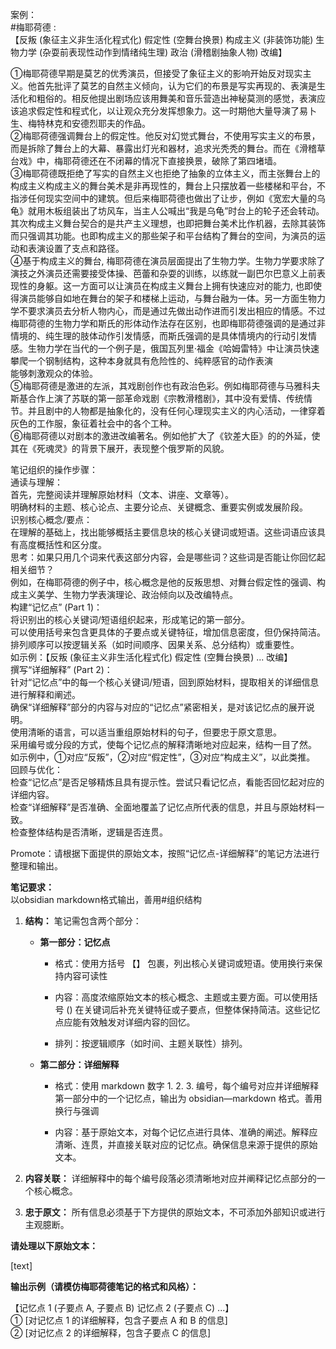 案例：  
#梅耶荷德 :  
【反叛 (象征主义非生活化程式化) 假定性 (空舞台换景) 构成主义 (非装饰功能) 生物力学 (杂耍前表现性动作到情绪纯生理) 政治 (滑稽剧抽象人物) 改编】

①梅耶荷德早期是莫艺的优秀演员，但接受了象征主义的影响开始反对现实主义。他首先批评了莫艺的自然主义倾向，认为它们的布景是写实再现的、表演是生活化和粗俗的。相反他提出剧场应该用舞美和音乐营造出神秘莫测的感觉，表演应该追求假定性和程式化，以让观众充分发挥想象力。这一时期他大量导演了易卜生、梅特林克和安德烈耶夫的作品。  
②梅耶荷德强调舞台上的假定性。他反对幻觉式舞台，不使用写实主义的布景，而是拆除了舞台上的大幕、暴露出灯光和器材，追求光秃秃的舞台。而在《滑稽草台戏》中，梅耶荷德还在不闭幕的情况下直接换景，破除了第四堵墙。  
③梅耶荷德既拒绝了写实的自然主义也拒绝了抽象的立体主义，而主张舞台上的构成主义构成主义的舞台美术是非再现性的，舞台上只摆放着一些楼梯和平台，不指涉任何现实空间中的建筑。但后来梅耶荷德也做出了让步，例如《宽宏大量的乌龟》就用木板组装出了坊风车，当主人公喊出“我是乌龟”时台上的轮子还会转动。其次构成主义舞台契合的是共产主义理想，也即把舞台美术比作机器，去除其装饰而只强调其功能。也即构成主义的那些架子和平台结构了舞台的空间，为演员的运动和表演设置了支点和路径。  
④基于构成主义的舞台, 梅耶荷德在演员层面提出了生物力学。生物力学要求除了演技之外演员还需要接受体操、芭蕾和杂耍的训练，以练就一副巴尔巴意义上前表现性的身躯。这一方面可以让演员在构成主义舞台上拥有快速应对的能力, 也即使得演员能够自如地在舞台的架子和楼梯上运动，与舞台融为一体。另一方面生物力学不要求演员去分析人物内心，而是通过先做出动作进而引发出相应的情感。不过梅耶荷德的生物力学和斯氏的形体动作法存在区别，也即梅耶荷德强调的是通过非情境的、纯生理的肢体动作引发情感，而斯氏强调的是具体情境内的行动引发情感。生物力学在当代的一个例子是，俄国瓦列里·福金《哈姆雷特》中让演员快速攀爬一个钢制结构，这种本身就具有危险性的、纯粹感官的动作表演  
能够刺激观众的体验。  
⑤梅耶荷德是激进的左派，其戏剧创作也有政治色彩。例如梅耶荷德与马雅科夫斯基合作上演了苏联的第一部革命戏剧《宗教滑稽剧》，其中没有爱情、传统情节。并且剧中的人物都是抽象化的，没有任何心理现实主义的内心活动，一律穿着灰色的工作服，象征着社会中的各个工种。  
⑥梅耶荷德以对剧本的激进改编著名。例如他扩大了《钦差大臣》的的外延，使其在《死魂灵》的背景下展开，表现整个俄罗斯的风貌。

笔记组织的操作步骤：  
通读与理解：  
首先，完整阅读并理解原始材料（文本、讲座、文章等）。  
明确材料的主题、核心论点、主要分论点、关键概念、重要实例或发展阶段。  
识别核心概念/要点：  
在理解的基础上，找出能够概括主要信息块的核心关键词或短语。这些词语应该具有高度概括性和区分度。  
思考：如果只用几个词来代表这部分内容，会是哪些词？这些词是否能让你回忆起相关细节？  
例如，在梅耶荷德的例子中，核心概念是他的反叛思想、对舞台假定性的强调、构成主义美学、生物力学表演理论、政治倾向以及改编特点。  
构建“记忆点” (Part 1)：  
将识别出的核心关键词/短语组织起来，形成笔记的第一部分。  
可以使用括号来包含更具体的子要点或关键特征，增加信息密度，但仍保持简洁。  
排列顺序可以按逻辑关系（如时间顺序、因果关系、总分结构）或重要性。  
如示例：【反叛 (象征主义非生活化程式化) 假定性 (空舞台换景) ... 改编】  
撰写“详细解释” (Part 2)：  
针对“记忆点”中的每一个核心关键词/短语，回到原始材料，提取相关的详细信息进行解释和阐述。  
确保“详细解释”部分的内容与对应的“记忆点”紧密相关，是对该记忆点的展开说明。  
使用清晰的语言，可以适当重组原始材料的句子，但要忠于原文意思。  
采用编号或分段的方式，使每个记忆点的解释清晰地对应起来，结构一目了然。  
如示例中，①对应“反叛”，②对应“假定性”，③对应“构成主义”，以此类推。  
回顾与优化：  
检查“记忆点”是否足够精炼且具有提示性。尝试只看记忆点，看能否回忆起对应的详细内容。  
检查“详细解释”是否准确、全面地覆盖了记忆点所代表的信息，并且与原始材料一致。  
检查整体结构是否清晰，逻辑是否连贯。

Promote：请根据下面提供的原始文本，按照“记忆点-详细解释”的笔记方法进行整理和输出。

**笔记要求：**  
以obsidian markdown格式输出，善用#组织结构

1. **结构：** 笔记需包含两个部分：
    
    - **第一部分：记忆点**
        
        - 格式：使用方括号 【】 包裹，列出核心关键词或短语。使用换行来保持内容可读性
            
        - 内容：高度浓缩原始文本的核心概念、主题或主要方面。可以使用括号 () 在关键词后补充关键特征或子要点，但整体保持简洁。这些记忆点应能有效触发对详细内容的回忆。
            
        - 排列：按逻辑顺序（如时间、主题关联性）排列。
            
    - **第二部分：详细解释**
        
        - 格式：使用 markdown 数字 1. 2. 3. 编号，每个编号对应并详细解释第一部分中的一个记忆点，输出为 obsidian—markdown 格式。善用换行与强调
            
        - 内容：基于原始文本，对每个记忆点进行具体、准确的阐述。解释应清晰、连贯，并直接关联对应的记忆点。确保信息来源于提供的原始文本。
            
2. **内容关联：** 详细解释中的每个编号段落必须清晰地对应并阐释记忆点部分的一个核心概念。
    
3. **忠于原文：** 所有信息必须基于下方提供的原始文本，不可添加外部知识或进行主观臆断。
    

**请处理以下原始文本：**

[text]

**输出示例（请模仿梅耶荷德笔记的格式和风格）：**

【记忆点 1 (子要点 A, 子要点 B) 记忆点 2 (子要点 C) ...】  
① [对记忆点 1 的详细解释，包含子要点 A 和 B 的信息]  
② [对记忆点 2 的详细解释，包含子要点 C 的信息]